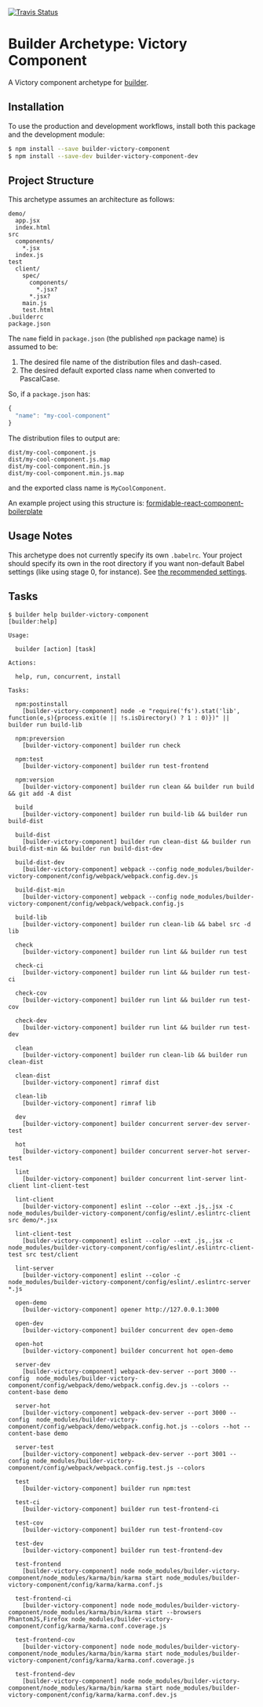 [![Travis Status][trav_img]][trav_site]

Builder Archetype: Victory Component
==================================

A Victory component archetype for [builder][].

## Installation

To use the production and development workflows, install both this package
and the development module:

```sh
$ npm install --save builder-victory-component
$ npm install --save-dev builder-victory-component-dev
```

## Project Structure

This archetype assumes an architecture as follows:

```
demo/
  app.jsx
  index.html
src
  components/
    *.jsx
  index.js
test
  client/
    spec/
      components/
        *.jsx?
      *.jsx?
    main.js
    test.html
.builderrc
package.json
```

The `name` field in `package.json` (the published `npm` package name) is
assumed to be:

1. The desired file name of the distribution files and dash-cased.
2. The desired default exported class name when converted to PascalCase.

So, if a `package.json` has:

```js
{
  "name": "my-cool-component"
}
```

The distribution files to output are:

```
dist/my-cool-component.js
dist/my-cool-component.js.map
dist/my-cool-component.min.js
dist/my-cool-component.min.js.map
```

and the exported class name is `MyCoolComponent`.

An example project using this structure is:
[formidable-react-component-boilerplate][]

## Usage Notes

This archetype does not currently specify its own `.babelrc`. Your project
should specify its own in the root directory if you want non-default Babel
settings (like using stage 0, for instance). See [the recommended
settings](config/babel/.babelrc).

## Tasks

```
$ builder help builder-victory-component
[builder:help]

Usage:

  builder [action] [task]

Actions:

  help, run, concurrent, install

Tasks:

  npm:postinstall
    [builder-victory-component] node -e "require('fs').stat('lib', function(e,s){process.exit(e || !s.isDirectory() ? 1 : 0)})" || builder run build-lib

  npm:preversion
    [builder-victory-component] builder run check

  npm:test
    [builder-victory-component] builder run test-frontend

  npm:version
    [builder-victory-component] builder run clean && builder run build && git add -A dist

  build
    [builder-victory-component] builder run build-lib && builder run build-dist

  build-dist
    [builder-victory-component] builder run clean-dist && builder run build-dist-min && builder run build-dist-dev

  build-dist-dev
    [builder-victory-component] webpack --config node_modules/builder-victory-component/config/webpack/webpack.config.dev.js

  build-dist-min
    [builder-victory-component] webpack --config node_modules/builder-victory-component/config/webpack/webpack.config.js

  build-lib
    [builder-victory-component] builder run clean-lib && babel src -d lib

  check
    [builder-victory-component] builder run lint && builder run test

  check-ci
    [builder-victory-component] builder run lint && builder run test-ci

  check-cov
    [builder-victory-component] builder run lint && builder run test-cov

  check-dev
    [builder-victory-component] builder run lint && builder run test-dev

  clean
    [builder-victory-component] builder run clean-lib && builder run clean-dist

  clean-dist
    [builder-victory-component] rimraf dist

  clean-lib
    [builder-victory-component] rimraf lib

  dev
    [builder-victory-component] builder concurrent server-dev server-test

  hot
    [builder-victory-component] builder concurrent server-hot server-test

  lint
    [builder-victory-component] builder concurrent lint-server lint-client lint-client-test

  lint-client
    [builder-victory-component] eslint --color --ext .js,.jsx -c node_modules/builder-victory-component/config/eslint/.eslintrc-client src demo/*.jsx

  lint-client-test
    [builder-victory-component] eslint --color --ext .js,.jsx -c node_modules/builder-victory-component/config/eslint/.eslintrc-client-test src test/client

  lint-server
    [builder-victory-component] eslint --color -c node_modules/builder-victory-component/config/eslint/.eslintrc-server *.js

  open-demo
    [builder-victory-component] opener http://127.0.0.1:3000

  open-dev
    [builder-victory-component] builder concurrent dev open-demo

  open-hot
    [builder-victory-component] builder concurrent hot open-demo

  server-dev
    [builder-victory-component] webpack-dev-server --port 3000 --config  node_modules/builder-victory-component/config/webpack/demo/webpack.config.dev.js --colors --content-base demo

  server-hot
    [builder-victory-component] webpack-dev-server --port 3000 --config  node_modules/builder-victory-component/config/webpack/demo/webpack.config.hot.js --colors --hot --content-base demo

  server-test
    [builder-victory-component] webpack-dev-server --port 3001 --config node_modules/builder-victory-component/config/webpack/webpack.config.test.js --colors

  test
    [builder-victory-component] builder run npm:test

  test-ci
    [builder-victory-component] builder run test-frontend-ci

  test-cov
    [builder-victory-component] builder run test-frontend-cov

  test-dev
    [builder-victory-component] builder run test-frontend-dev

  test-frontend
    [builder-victory-component] node node_modules/builder-victory-component/node_modules/karma/bin/karma start node_modules/builder-victory-component/config/karma/karma.conf.js

  test-frontend-ci
    [builder-victory-component] node node_modules/builder-victory-component/node_modules/karma/bin/karma start --browsers PhantomJS,Firefox node_modules/builder-victory-component/config/karma/karma.conf.coverage.js

  test-frontend-cov
    [builder-victory-component] node node_modules/builder-victory-component/node_modules/karma/bin/karma start node_modules/builder-victory-component/config/karma/karma.conf.coverage.js

  test-frontend-dev
    [builder-victory-component] node node_modules/builder-victory-component/node_modules/karma/bin/karma start node_modules/builder-victory-component/config/karma/karma.conf.dev.js
```

[builder]: https://github.com/FormidableLabs/builder
[formidable-react-component-boilerplate]: https://github.com/FormidableLabs/formidable-react-component-boilerplate
[trav_img]: https://api.travis-ci.org/FormidableLabs/builder-victory-component.svg
[trav_site]: https://travis-ci.org/FormidableLabs/builder-victory-component
